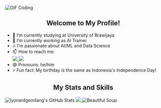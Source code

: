 ![GIF Coding](https://i.redd.it/a6uodmc237391.gif)

<h2 align="center">Welcome to My Profile!</h2>

- 🔭 I’m currently studying at University of Brawijaya
- 🤖 I’m currently working as AI Trainer
- 🔥 I'm passionate about AI/ML and Data Science
- 📫 How to reach me:
  <div display="inline-flex">
    <a href="https://www.linkedin.com/in/lyonard-gemilang">
      <img src="https://skillicons.dev/icons?i=linkedin"/>
    </a>
    <a href="https://www.instagram.com/lyonardgemilang/">
      <img src="https://skillicons.dev/icons?i=instagram"/>
    </a>
  </div>
- 😄 Pronouns: he/him
- ⚡ Fun fact: My birthday is the same as Indonesia's Independence Day!

<h2 align="center">My Stats and Skills</h3>
<div display="inline-flex" gap=20px>  
  <img src="https://github-readme-stats.vercel.app/api/top-langs/?username=lyonardgemilang&theme=default&show_icons=true&hide_border=true&layout=compact" alt="lyonardgemilang's GitHub Stats" />
  <a href="https://skillicons.dev">
    <img src="https://skillicons.dev/icons?i=python,tensorflow,sklearn,html,css,git,postgres" />
  </a>
  <img src="https://img.shields.io/badge/Beautiful%20Soup-4B8BBE?style=for-the-badge&logo=&logoColor=white" alt="Beautiful Soup"/>
</div>

